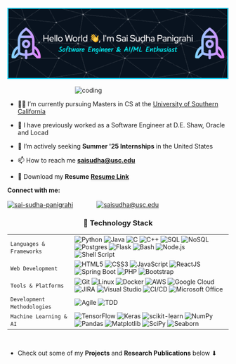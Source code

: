 ![Header](./github-header-image-ssp.png)
<!--
<h2 align="center">Hello World 👋, I'm Sai Sudha Panigrahi</h2>
<h3 align="center">An Experienced Full-Stack Software Engineer & AI/ML Enthusiast</h3>
-->
<img align="right" alt="coding" width="350" src="https://cdn.dribbble.com/users/1364029/screenshots/16093268/media/68e82a7fb4904614a9066d6b540c14b2.gif">

</br>

- 👨‍💻 I’m currently pursuing Masters in CS at the [University of Southern California](https://www.usc.edu/)

- 💼 I have previously worked as a Software Engineer at D.E. Shaw, Oracle and Locad 

- 🔭 I’m actively seeking **Summer '25 Internships** in the United States
  
- 📫 How to reach me **saisudha@usc.edu**

- 📄 Download my **Resume** **[Resume Link](https://www.dropbox.com/scl/fi/l3ddy8a7wmcvrv1hz0mmp/Resume_SWE_SSP.pdf?rlkey=2gp9dt6si4dn0yi3mwv0tbkx0&st=ihnl73l2&dl=0)**


<h4 align="left" style="display: inline;">Connect with me:</h4> <p align="left">
<a href="https://linkedin.com/in/sai-sudha-panigrahi" target="blank" style="margin-right: 50px;"><img align="center" src="https://upload.wikimedia.org/wikipedia/commons/8/81/LinkedIn_icon.svg" height="40" width="40" alt="sai-sudha-panigrahi" /></a>
<a href="mailto:saisudha@usc.edu" target="blank"><img align="center" src="https://upload.wikimedia.org/wikipedia/commons/7/7e/Gmail_icon_%282020%29.svg" height="30" width="40" alt="saisudha@usc.edu" /></a>
</p>


<h3 align="center">🚀 Technology Stack</h3>

|               |           |
|       ---     |    ---    |
| `Languages & Frameworks`   | ![Python](https://img.shields.io/badge/python-3670A0?style=for-the-badge&logo=python&logoColor=ffdd54) ![Java](https://img.shields.io/badge/-java-%23ED8B00?style=for-the-badge&logo=Java&logoColor=white) ![C](https://img.shields.io/badge/C-%23276DC3.svg?style=for-the-badge&logo=c&logoColor=white) ![C++](https://img.shields.io/badge/-C++-034D9A?style=for-the-badge&logo=c%2B%2B) ![SQL](https://img.shields.io/badge/SQL-4479A1?style=for-the-badge&logo=mysql&logoColor=white) ![NoSQL](https://img.shields.io/badge/NoSQL-005571?style=for-the-badge&logo=mongodb&logoColor=white) ![Postgres](https://img.shields.io/badge/postgres-%23316192.svg?style=for-the-badge&logo=postgresql&logoColor=white) ![Flask](https://img.shields.io/badge/flask-%23000.svg?style=for-the-badge&logo=flask&logoColor=white) ![Bash](https://img.shields.io/badge/Bash-121011?style=for-the-badge&logo=gnubash&logoColor=white) ![Node.js](https://img.shields.io/badge/node.js-6DA55F?style=for-the-badge&logo=node.js&logoColor=white)  ![Shell Script](https://img.shields.io/badge/shell_script-%23121011.svg?style=for-the-badge&logo=gnu-bash&logoColor=white) |
| `Web Development`     | ![HTML5](https://img.shields.io/badge/-HTML5-CC2400?style=for-the-badge&logo=html5&logoColor=white) ![CSS3](https://img.shields.io/badge/-CSS3-E24800?style=for-the-badge&logo=css3) ![JavaScript](https://img.shields.io/badge/-JavaScript-FE7601?style=for-the-badge&logo=javascript) ![ReactJS](https://img.shields.io/badge/-ReactJS-61DAFB?style=for-the-badge&logo=react&logoColor=white) ![Spring Boot](https://img.shields.io/badge/Spring_Boot-6DB33F?style=for-the-badge&logo=spring&logoColor=white) ![PHP](https://img.shields.io/badge/-PHP-CC2400?style=for-the-badge&logo=php&logoColor=white) ![Bootstrap](https://img.shields.io/badge/bootstrap-FE9A00?style=for-the-badge&logo=bootstrap&logoColor=white) |
| `Tools & Platforms`       | ![Git](https://img.shields.io/badge/Git-682181?style=for-the-badge&logo=git&logoColor=white) ![Linux](https://img.shields.io/badge/Linux-FCC624?style=for-the-badge&logo=linux&logoColor=black) ![Docker](https://img.shields.io/badge/Docker-2496ED?style=for-the-badge&logo=docker&logoColor=white) ![AWS](https://img.shields.io/badge/AWS-%23FF9900.svg?style=for-the-badge&logo=amazon-aws&logoColor=white) ![Google Cloud](https://img.shields.io/badge/GoogleCloud-%234285F4.svg?style=for-the-badge&logo=google-cloud&logoColor=white) ![JIRA](https://img.shields.io/badge/JIRA-0052CC?style=for-the-badge&logo=jira&logoColor=white) ![Visual Studio](https://img.shields.io/badge/Visual_Studio-5D1A60?style=for-the-badge&logo=visual%20studio&logoColor=white) ![CI/CD](https://img.shields.io/badge/CI/CD-%23007ACC.svg?style=for-the-badge&logo=githubactions&logoColor=white) ![Microsoft Office](https://img.shields.io/badge/Microsoft_Office-D83B01?style=for-the-badge&logo=microsoft-office&logoColor=white) |
| `Development Methodologies` | ![Agile](https://img.shields.io/badge/Agile-0175C2?style=for-the-badge&logo=scrumalliance&logoColor=white) ![TDD](https://img.shields.io/badge/Test_Driven_Development-DC143C?style=for-the-badge&logo=testing-library&logoColor=white) |
| `Machine Learning & AI` | ![TensorFlow](https://img.shields.io/badge/TensorFlow-%23FF6F00.svg?style=for-the-badge&logo=TensorFlow&logoColor=white) ![Keras](https://img.shields.io/badge/Keras-%23D00000.svg?style=for-the-badge&logo=Keras&logoColor=white) ![scikit-learn](https://img.shields.io/badge/scikit--learn-%23F7931E.svg?style=for-the-badge&logo=scikit-learn&logoColor=white) ![NumPy](https://img.shields.io/badge/numpy-%23013243.svg?style=for-the-badge&logo=numpy&logoColor=white) ![Pandas](https://img.shields.io/badge/pandas-%23150458.svg?style=for-the-badge&logo=pandas&logoColor=white) ![Matplotlib](https://img.shields.io/badge/Matplotlib-%233F4F75.svg?style=for-the-badge&logo=plotly&logoColor=white) ![SciPy](https://img.shields.io/badge/SciPy-%230C55A5.svg?style=for-the-badge&logo=scipy&logoColor=%white) ![Seaborn](https://img.shields.io/badge/Seaborn-%230C55A5.svg?style=for-the-badge&logo=scipy&logoColor=%white) |

</br>

- Check out some of my **Projects** and **Research Publications** below ⬇
